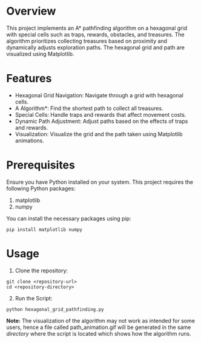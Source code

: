 # Overview
This project implements an A* pathfinding algorithm on a hexagonal grid with special cells such as traps, rewards, obstacles, and treasures. The algorithm prioritizes collecting treasures based on proximity and dynamically adjusts exploration paths. The hexagonal grid and path are visualized using Matplotlib.

# Features
- Hexagonal Grid Navigation: Navigate through a grid with hexagonal cells.
- A Algorithm*: Find the shortest path to collect all treasures.
- Special Cells: Handle traps and rewards that affect movement costs.
- Dynamic Path Adjustment: Adjust paths based on the effects of traps and rewards.
- Visualization: Visualize the grid and the path taken using Matplotlib animations.

# Prerequisites
Ensure you have Python installed on your system. This project requires the following Python packages:
1. matplotlib
2. numpy

You can install the necessary packages using pip:
```
pip install matplotlib numpy
```
# Usage
1. Clone the repository:
```
git clone <repository-url>
cd <repository-directory>
```
2. Run the Script:  
```
python hexagonal_grid_pathfinding.py
```

**Note:** The visualization of the algorithm may not work as intended for some users, hence a file called path_animation.gif will be generated in the same _directory_ where the script is located which shows how the algorithm runs. 


